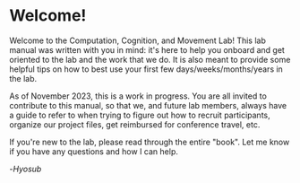 # Welcome!

Welcome to the Computation, Cognition, and Movement Lab! This lab manual was written with you in mind: it's here to help you onboard and get oriented to the lab and the work that we do. It is also meant to provide some helpful tips on how to best use your first few days/weeks/months/years in the lab. 

As of November 2023, this is a work in progress. You are all invited to contribute to this manual, so that we, and future lab members, always have a guide to refer to when trying to figure out how to recruit participants, organize our project files, get reimbursed for conference travel, etc. 

If you're new to the lab, please read through the entire "book". Let me know if you have any questions and how I can help. 

-*Hyosub*